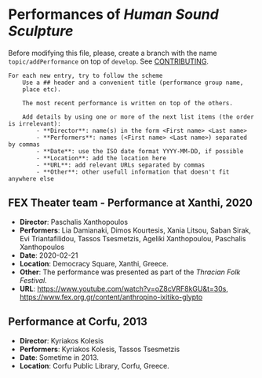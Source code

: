 # Performances of *Human Sound Sculpture*
Before modifying this file, please, create a branch with the name `topic/addPerformance`
on top of `develop`. See [CONTRIBUTING](CONTRIBUTING.md).
```
For each new entry, try to follow the scheme
	Use a ## header and a convenient title (performance group name,
	place etc).

	The most recent performance is written on top of the others.

	Add details by using one or more of the next list items (the order is irrelevant):
		- **Director**: name(s) in the form <First name> <Last name>
		- **Performers**: names (<First name> <Last name>) separated by commas
		- **Date**: use the ISO date format YYYY-MM-DD, if possible
		- **Location**: add the location here
		- **URL**: add relevant URLs separated by commas
		- **Other**: other usefull information that doesn't fit anywhere else
```

## FEX Theater team - Performance at Xanthi, 2020

- **Director**: Paschalis Xanthopoulos
- **Performers**: Lia Damianaki, Dimos Kourtesis, Xania Litsou, Saban Sirak,
  Evi Triantafilidou, Tassos Tsesmetzis, Ageliki Xanthopoulou, Paschalis Xanthopoulos
- **Date**: 2020-02-21
- **Location**: Democracy Square, Xanthi, Greece.
- **Other**: The performance was presented as part of the *Thracian Folk Festival*.
- **URL**: <https://www.youtube.com/watch?v=oZ8cVRF8kGU&t=30s>,
  <https://www.fex.org.gr/content/anthropino-ixitiko-glypto>

## Performance at Corfu, 2013

- **Director**: Kyriakos Kolesis
- **Performers**: Kyriakos Kolesis, Tassos Tsesmetzis
- **Date**: Sometime in 2013.
- **Location**: Corfu Public Library, Corfu, Greece.
